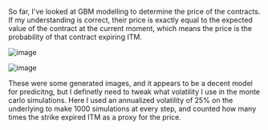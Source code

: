 So far, I've looked at GBM modelling to determine the price of the contracts. If my understanding is correct, their price is exactly equal to the expected value of the contract at the current moment, which means the price is the probability of that contract expiring ITM. 

![image](https://github.com/user-attachments/assets/01e6b7fd-5ab5-4406-9200-b4154a99c0a9)

![image](https://github.com/user-attachments/assets/41430c21-682d-4f0c-91ea-ee34aab8bbe9)

These were some generated images, and it appears to be a decent model for predicitng, but I definetly need to tweak what volatility I use in the monte carlo simulations. Here I used an annualized volatility of 25% on the underlying to make 1000 simulations at every step, and counted how many times the strike expired ITM as a proxy for the price.

